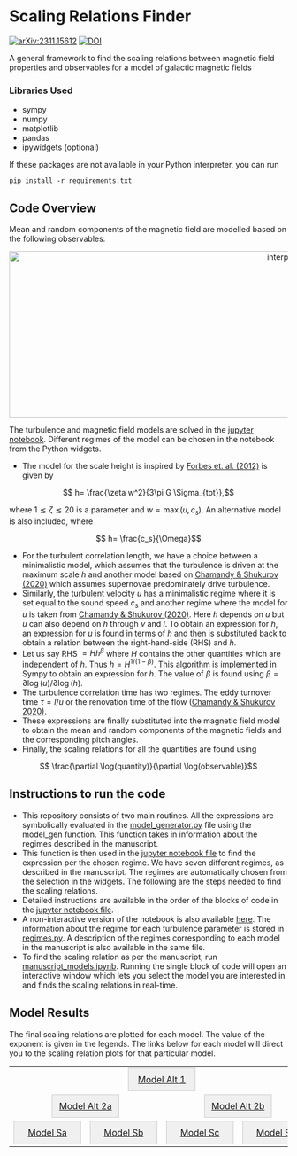 # Scaling Relations Finder
[![arXiv:2311.15612](http://img.shields.io/badge/arXiv-1809.03595-B31B1B.svg)](https://arxiv.org/abs/2311.15612)
[![DOI](https://zenodo.org/badge/101327620.svg)](https://doi.org/10.3847/1538-4357/ad3205)


A general framework to find the scaling relations between magnetic field properties and observables for a model of galactic magnetic fields
### Libraries Used
* sympy
* numpy
* matplotlib
* pandas
* ipywidgets (optional)

 If these packages are not available in your Python interpreter, you can run
```
pip install -r requirements.txt
```
## Code Overview
Mean and random components of the magnetic field are modelled based on the following observables:
<p align="center">
<img src = "https://github.com/Rnazx/Scaling-Relations/assets/42196798/38131702-5967-49f8-8e11-7e238f44be91" width ="1000" height = "300" alt = "interpolation" />
</p>

The turbulence and magnetic field models are solved in the [jupyter notebook](example.ipynb). Different regimes of the model can be chosen in the notebook from the Python widgets. 

* The model for the scale height is inspired by [Forbes et. al. (2012)](https://ui.adsabs.harvard.edu/abs/2012ApJ...754...48F/abstract) is given by
```math
  h= \frac{\zeta w^2}{3\pi G \Sigma_{tot}},
```
where $1\lesssim\zeta\lesssim20$ is a parameter and $w=\max(u,c_\mathrm{s})$.
An alternative model is also included, where 
```math
  h= \frac{c_s}{\Omega}
```
* For the turbulent correlation length, we have a choice between a minimalistic model, which assumes that the turbulence is driven at the maximum scale $h$ and another model based on [Chamandy \& Shukurov (2020)](https://ui.adsabs.harvard.edu/abs/2020Galax...8...56C/abstract) which assumes supernovae predominately drive turbulence.
*  Similarly, the turbulent velocity $u$ has a minimalistic regime where it is set equal to the sound speed $c_\mathrm{s}$ and another regime where the model for $u$ is taken from [Chamandy \& Shukurov (2020)](https://ui.adsabs.harvard.edu/abs/2020Galax...8...56C/abstract). Here $h$ depends on $u$ but $u$ can also depend on $h$ through $\nu$ and $l$. To obtain an expression for $h$, an expression for $u$ is found in terms of $h$ and then is substituted back to obtain a relation between the right-hand-side (RHS) and $h$. 
* Let us say RHS $=Hh^\beta$ where $H$ contains the other quantities which are independent of $h$. Thus $h = H^{1/(1-\beta)}$. This algorithm is implemented in Sympy to obtain an expression for $h$. The value of $\beta$ is found using $\beta = \partial \log(u)/\partial \log(h)$.
* The turbulence correlation time has two regimes. The eddy turnover time $\tau = l/u$ or the renovation time of the flow ([Chamandy \& Shukurov 2020)](https://ui.adsabs.harvard.edu/abs/2020Galax...8...56C/abstract).
* These expressions are finally substituted into the magnetic field model to obtain the mean and random components of the magnetic fields and the corresponding pitch angles.
* Finally, the scaling relations for all the quantities are found using 
```math
  \frac{\partial \log(quantity)}{\partial \log(observable)}
```
## Instructions to run the code
* This repository consists of two main routines. All the expressions are symbolically evaluated in the [model_generator.py](model_generator.py) file using the model_gen function. This function takes in information about the regimes described in the manuscript.
* This function is then used in the [jupyter notebook file](example.ipynb) to find the  expression per the chosen regime. We have seven different regimes, as described in the manuscript. The regimes are automatically chosen from the selection in the widgets. The following are the steps needed to find the scaling relations.
* Detailed instructions are available in the order of the blocks of code in the [jupyter notebook file](example.ipynb).
* A non-interactive version of the notebook is also available [here](example_non_interactive.ipynb). The information about the regime for each turbulence parameter is stored in [regimes.py](regimes.py). A description of the regimes corresponding to each model in the manuscript is also available in the same file.
* To find the scaling relation as per the manuscript, run [manuscript_models.ipynb](manuscript_models.ipynb). Running the single block of code will open an interactive window which lets you select the model you are interested in and finds the scaling relations in real-time.

## Model Results
The final scaling relations are plotted for each model. The value of the exponent is given in the legends. The links below for each model will direct you to the scaling relation plots for that particular model.
</details>

<!-- Center align the content -->
<div align="center">

<!-- Create an HTML table with 3 rows -->
<table style="border-collapse: collapse; width: 100%;">
    <tr>
        <!-- Empty cell for the top row -->
        <tr></tr>
        <!-- Button for the top row -->
        <td align="center" colspan="8">
            <a href="scaling_relation_plots/Model_Alt1/quantity%20plots.md" style="display: inline-block; text-align: center; width: 100px; padding: 10px; border: 1px solid #ccc; background-color: #f0f0f0;">
                Model Alt 1
            </a>
        </td>
    </tr>
    <tr>
        <!-- Button for the second row -->
        <td align="center" colspan="4">
            <a href="scaling_relation_plots/Model_Alt2a/quantity%20plots.md" style="display: inline-block; text-align: center; width: 100px; padding: 10px; border: 1px solid #ccc; background-color: #f0f0f0;">
                Model Alt 2a
            </a>
        </td>
        <!-- Button for the second row -->
        <td align="center" colspan="4">
            <a href="scaling_relation_plots/Model_Alt2b/quantity%20plots.md" style="display: inline-block; text-align: center; width: 100px; padding: 10px; border: 1px solid #ccc; background-color: #f0f0f0;">
                Model Alt 2b
            </a>
        </td>
    </tr>
    <tr>
        <!-- Button for the third row -->
        <td align="center" colspan="2">
            <a href="scaling_relation_plots/Model_Sa/quantity%20plots.md" style="display: inline-block; text-align: center; width: 100px; padding: 10px; border: 1px solid #ccc; background-color: #f0f0f0;">
                Model Sa
            </a>
        </td>
        <!-- Button for the third row -->
        <td align="center" colspan="2">
            <a href="scaling_relation_plots/Model_Sb/quantity%20plots.md" style="display: inline-block; text-align: center; width: 100px; padding: 10px; border: 1px solid #ccc; background-color: #f0f0f0;">
                Model Sb
            </a>
        </td>
        <!-- Button for the third row -->
        <td align="center" colspan="2">
            <a href="scaling_relation_plots/Model_Sc/quantity%20plots.md" style="display: inline-block; text-align: center; width: 100px; padding: 10px; border: 1px solid #ccc; background-color: #f0f0f0;">
                Model Sc
            </a>
        </td>
      <td align="center" colspan="2">
            <a href="scaling_relation_plots/Model_Sd/quantity%20plots.md" style="display: inline-block; text-align: center; width: 100px; padding: 10px; border: 1px solid #ccc; background-color: #f0f0f0;">
                Model Sd
            </a>
        </td>
    </tr>
    
</table>

</div>
